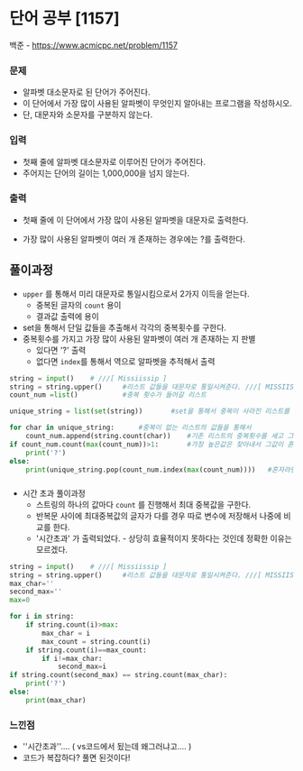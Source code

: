 # 단어 공부 [1157]

백준 - https://www.acmicpc.net/problem/1157



### 문제

-  알파벳 대소문자로 된 단어가 주어진다.
-  이 단어에서 가장 많이 사용된 알파벳이 무엇인지 알아내는 프로그램을 작성하시오. 
-  단, 대문자와 소문자를 구분하지 않는다.



### 입력

- 첫째 줄에 알파벳 대소문자로 이루어진 단어가 주어진다. 
- 주어지는 단어의 길이는 1,000,000을 넘지 않는다.



### 출력

- 첫째 줄에 이 단어에서 가장 많이 사용된 알파벳을 대문자로 출력한다.

- 가장 많이 사용된 알파벳이 여러 개 존재하는 경우에는 ?를 출력한다.

  

## 풀이과정



- `upper` 를 통해서 미리 대문자로 통일시킴으로서 2가지 이득을 얻는다.
  - 중복된 글자의 `count`  용이
  - 결과값 출력에 용이
- set을 통해서 단일 값들을 추출해서 각각의 중복횟수를 구한다.
- 중복횟수를 가지고 가장 많이 사용된 알파벳이 여러 개 존재하는 지 판별
  - 있다면 '?' 출력
  - 없다면 `index`를 통해서 역으로 알파벳을 추적해서 출력



```python
string = input()    # ///[ Missiissip ]
string = string.upper()     #리스트 값들을 대문자로 통일시켜준다. ///[ MISSIISSIP ]
count_num =list()           #중복 횟수가 들어갈 리스트

unique_string = list(set(string))       #set을 통해서 중복이 사라진 리스트를 만들어준다. ///[M,I,S,P]

for char in unique_string:      #중복이 없는 리스트의 값들을 통해서 
    count_num.append(string.count(char))    #기존 리스트의 중복횟수를 세고 그 값을 리스트에 넣어준다. ///[1,4,4,1]
if count_num.count(max(count_num))>1:       #가장 높은값은 찾아내서 그값이 혼자가 아니면 '?' 출력   ///count(4)==2 > '?'    
    print('?')
else:
    print(unique_string.pop(count_num.index(max(count_num))))   #혼자라면 해당 인덱스를 얻어서 글자를 찾아낸다.
```

#####

- 시간 초과 풀이과정
  - 스트링의 하나의 값마다 `count` 를 진행해서 최대 중복값을 구한다.
  - 반복문 사이에 최대중복값의 글자가 다를 경우 따로 변수에 저장해서 나중에 비교를 한다.
  - '시간초과' 가 출력되었다. - 상당히 효율적이지 못하다는 것인데 정확한 이유는 모르겠다.

```python
string = input()    # ///[ Missiissip ]
string = string.upper()     #리스트 값들을 대문자로 통일시켜준다. ///[ MISSIISSIP ]
max_char=''
second_max=''
max=0

for i in string:
    if string.count(i)>max:
        max_char = i
        max_count = string.count(i)
    if string.count(i)==max_count:
        if i!=max_char:
            second_max=i
if string.count(second_max) == string.count(max_char):
    print('?')
else:
    print(max_char)
```



### 느낀점

- ''시간초과''.... ( vs코드에서 됬는데 왜그러냐고.... )
- 코드가 복잡하다? 풀면 된것이다!